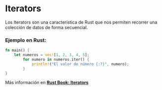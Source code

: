# Iterators
Los Iterators son una característica de Rust que nos permiten recorrer una colección de datos de 
forma secuencial.

### Ejemplo en Rust:
```rust
fn main() {
    let numeros = vec![1, 2, 3, 4, 5];
        for numero in numeros.iter() {
            println!("El valor de número {:?}", numero);
        }
}
```

Más información en [**Rust Book: Iterators**](https://phosphorus-m.github.io/rust-book-es/ch13-02-iterators.html)